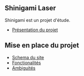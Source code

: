 ## Shinigami Laser

Shinigami est un projet d'étude.

- [Présentation du projet](https://github.com/BaNe021200/ShinigamiProject/wiki/Shinigami-Laser)

## Mise en place du projet

- [Schema du site](https://github.com/BaNe021200/ShinigamiProject/wiki/Schéma-du-site)
- [Fonctionalités](https://github.com/BaNe021200/ShinigamiProject/wiki/Fonctionnalités)
- [Ambiguités](https://github.com/BaNe021200/ShinigamiProject/wiki/Ambiguités)